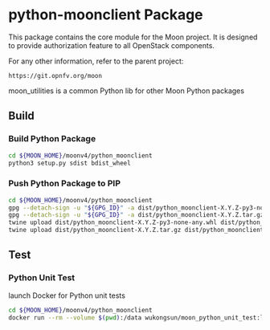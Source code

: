 # python-moonclient Package
This package contains the core module for the Moon project.
It is designed to provide authorization feature to all OpenStack components.

For any other information, refer to the parent project:

    https://git.opnfv.org/moon

moon_utilities is a common Python lib for other Moon Python packages

## Build
### Build Python Package
```bash
cd ${MOON_HOME}/moonv4/python_moonclient
python3 setup.py sdist bdist_wheel
```

### Push Python Package to PIP
```bash
cd ${MOON_HOME}/moonv4/python_moonclient
gpg --detach-sign -u "${GPG_ID}" -a dist/python_moonclient-X.Y.Z-py3-none-any.whl
gpg --detach-sign -u "${GPG_ID}" -a dist/python_moonclient-X.Y.Z.tar.gz
twine upload dist/python_moonclient-X.Y.Z-py3-none-any.whl dist/python_moonclient-X.Y.Z-py3-none-any.whl.asc
twine upload dist/python_moonclient-X.Y.Z.tar.gz dist/python_moonclient-X.Y.Z.tar.gz.asc
```

## Test
### Python Unit Test
launch Docker for Python unit tests
```bash
cd ${MOON_HOME}/moonv4/python_moonclient
docker run --rm --volume $(pwd):/data wukongsun/moon_python_unit_test:latest
```
